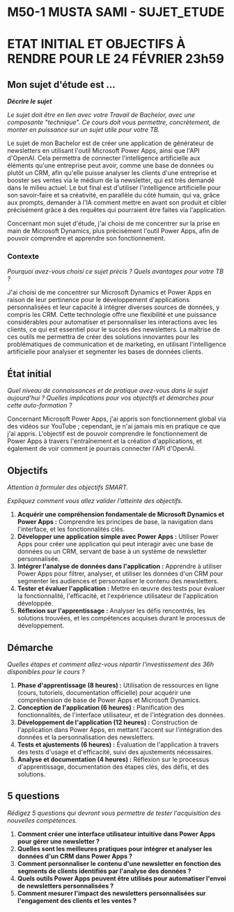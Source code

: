 # M50-1 MUSTA SAMI - SUJET_ETUDE
# ETAT INITIAL ET OBJECTIFS À RENDRE POUR LE 24 FÉVRIER 23h59

## Mon sujet d'étude est ...

***Décrire le sujet***

*Le sujet doit être en lien avec votre Travail de Bachelor, avec une composante "technique". Ce cours doit vous permettre, concrètement, de monter en puissance sur un sujet utile pour votre TB.*

Le sujet de mon Bachelor est de créer une application de générateur de newsletters en utilisant l'outil Microsoft Power Apps, ainsi que l'API d'OpenAI. Cela permettra de connecter l'intelligence artificielle aux éléments qu'une entreprise peut avoir, comme une base de données ou plutôt un CRM, afin qu'elle puisse analyser les clients d'une entreprise et booster ses ventes via le médium de la newsletter, qui est très demandé dans le milieu actuel. Le but final est d'utiliser l'intelligence artificielle pour son savoir-faire et sa créativité, en parallèle du côté humain, qui va, grâce aux prompts, demander à l'IA comment mettre en avant son produit et cibler précisément grâce à des requêtes qui pourraient être faites via l'application.

Concernant mon sujet d'étude, j'ai choisi de me concentrer sur la prise en main de Microsoft Dynamics, plus précisément l'outil Power Apps, afin de pouvoir comprendre et apprendre son fonctionnement.

### Contexte

*Pourquoi avez-vous choisi ce sujet précis ? Quels avantages pour votre TB ?*

J'ai choisi de me concentrer sur Microsoft Dynamics et Power Apps en raison de leur pertinence pour le développement d'applications personnalisées et leur capacité à intégrer diverses sources de données, y compris les CRM. Cette technologie offre une flexibilité et une puissance considérables pour automatiser et personnaliser les interactions avec les clients, ce qui est essentiel pour le succès des newsletters. La maîtrise de ces outils me permettra de créer des solutions innovantes pour les problématiques de communication et de marketing, en utilisant l'intelligence artificielle pour analyser et segmenter les bases de données clients.

## État initial

*Quel niveau de connaissances et de pratique avez-vous dans le sujet aujourd'hui ? Quelles implications pour vos objectifs et démarches pour cette auto-formation ?*

Concernant Microsoft Power Apps, j'ai appris son fonctionnement global via des vidéos sur YouTube ; cependant, je n'ai jamais mis en pratique ce que j'ai appris. L'objectif est de pouvoir comprendre le fonctionnement de Power Apps à travers l'entraînement et la création d'applications, et également de voir comment je pourrais connecter l'API d'OpenAI.

## Objectifs

*Attention à formuler des objectifs SMART.*

*Expliquez comment vous allez valider l'atteinte des objectifs.*

1. **Acquérir une compréhension fondamentale de Microsoft Dynamics et Power Apps :** Comprendre les principes de base, la navigation dans l'interface, et les fonctionnalités clés.
2. **Développer une application simple avec Power Apps :** Utiliser Power Apps pour créer une application qui peut interagir avec une base de données ou un CRM, servant de base à un système de newsletter personnalisée.
3. **Intégrer l'analyse de données dans l'application :** Apprendre à utiliser Power Apps pour filtrer, analyser, et utiliser les données d'un CRM pour segmenter les audiences et personnaliser le contenu des newsletters.
4. **Tester et évaluer l'application :** Mettre en œuvre des tests pour évaluer la fonctionnalité, l'efficacité, et l'expérience utilisateur de l'application développée.
5. **Réflexion sur l'apprentissage :** Analyser les défis rencontrés, les solutions trouvées, et les compétences acquises durant le processus de développement.

## Démarche

*Quelles étapes et comment allez-vous répartir l'investissement des 36h disponibles pour le cours ?*

1. **Phase d'apprentissage (8 heures) :** Utilisation de ressources en ligne (cours, tutoriels, documentation officielle) pour acquérir une compréhension de base de Power Apps et Microsoft Dynamics.
2. **Conception de l'application (6 heures) :** Planification des fonctionnalités, de l'interface utilisateur, et de l'intégration des données.
3. **Développement de l'application (12 heures) :** Construction de l'application dans Power Apps, en mettant l'accent sur l'intégration des données et la personnalisation des newsletters.
4. **Tests et ajustements (6 heures) :** Évaluation de l'application à travers des tests d'usage et d'efficacité, suivi des ajustements nécessaires.
5. **Analyse et documentation (4 heures) :** Réflexion sur le processus d'apprentissage, documentation des étapes clés, des défis, et des solutions.

### 

## 5 questions

*Rédigez 5 questions qui devront vous permettre de tester l'acquisition des nouvelles compétences.*

1. **Comment créer une interface utilisateur intuitive dans Power Apps pour gérer une newsletter ?**
2. **Quelles sont les meilleures pratiques pour intégrer et analyser les données d'un CRM dans Power Apps ?**
3. **Comment personnaliser le contenu d'une newsletter en fonction des segments de clients identifiés par l'analyse des données ?**
4. **Quels outils Power Apps peuvent être utilisés pour automatiser l'envoi de newsletters personnalisées ?**
5. **Comment mesurer l'impact des newsletters personnalisées sur l'engagement des clients et les ventes ?**
